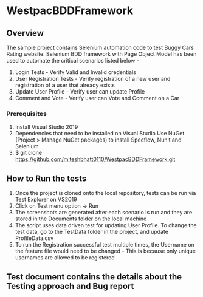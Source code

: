 # WestpacBDDFramework

## Overview
The sample project contains Selenium automation code to test Buggy Cars Rating website. Selenium BDD framework with Page Object Model has been used to automate the critical 
scenarios listed below - 
1. Login Tests - Verify Valid and Invalid credentials
2. User Registration Tests - Verify registration of a new user and registration of a user that already exists
3. Update User Profile - Verify user can update Profile
4. Comment and Vote - Verify user can Vote and Comment on a Car

### Prerequisites
1. Install Visual Studio 2019
2. Dependencies that need to be installed on Visual Studio
   Use NuGet (Project > Manage NuGet packages) to install Specflow, Nunit and Selenium
3. $ git clone https://github.com/miteshbhatt0110/WestpacBDDFramework.git

## How to Run the tests
1. Once the project is cloned onto the local repository, tests can be run via Test Explorer on VS2019
2. Click on Test menu option -> Run
3. The screenshots are generated after each scenario is run and they are stored in the Documents folder on the local machine
4. The script uses data driven test for updating User Profile. To change the test data, go to the TestData folder in the project, and update ProfileData.csv 
5. To run the Registration successful test multiple times, the Username on the feature file would need to be changed - This is because only unique usernames are allowed to be registered

## Test document contains the details about the Testing approach and Bug report

